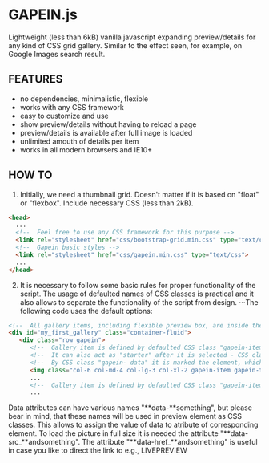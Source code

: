 # GAPEIN.js
Lightweight (less than 6kB) vanilla javascript expanding preview/details for any kind of CSS grid gallery.
Similar to the effect seen, for example, on Google Images search result.

## FEATURES
- no dependencies, minimalistic, flexible
- works with any CSS framework
- easy to customize and use
- show preview/details without having to reload a page
- preview/details is available after full image is loaded
- unlimited amouth of details per item
- works in all modern browsers and IE10+

## HOW TO
1. Initially, we need a thumbnail grid. Doesn't matter if it is based on "float" or "flexbox".
   Include necessary CSS (less than 2kB).
``` html
<head>
  ...
  <!--  Feel free to use any CSS framework for this purpose -->
  <link rel="stylesheet" href="css/bootstrap-grid.min.css" type="text/css">
  <!--  Gapein basic styles -->
  <link rel="stylesheet" href="css/gapein.min.css" type="text/css">
  ...
</head>
```
2. It is necessary to follow some basic rules for proper functionality of the script. The usage of defaulted names of CSS classes is practical and it also allows to separate the functionality of the script from design.
⋅⋅⋅The following code uses the default options: 
``` html
<!--  All gallery items, including flexible preview box, are inside the HTML element with random ID -->
<div id="my_first_gallery" class="container-fluid">
   <div class="row gapein">
      <!--  Gallery item is defined by defaulted CSS class "gapein-item" -->
      <!--  It can also act as "starter" after it is selected - CSS class "gapein-trigger" -->
      <!--  By CSS class "gapein- data" it is marked the element, which contains the data source (data attributes) for preview/details -->
      <img class="col-6 col-md-4 col-lg-3 col-xl-2 gapein-item gapein-trigger gapein-data" src="gallery/crop/a-gal-01.jpg" data-src_img="gallery/full/a-xgal-01.jpg" data-title="Cat" data-description="photo manipulation"  data-href_livepreview="http://www.creatingo.com" />
      ...
      <!--  Gallery item is defined by defaulted CSS class "gapein-item" -->
      ...          
```
Data attributes can have various names \"**data-**something\", but please bear in mind, that these names will be used in preview element as CSS classes. This allows to assign the value of data to atribute of corresponding element.
To load the picture in full size it is needed the attribute \"**data-src\_**andsomething\".
The attribute \"**data-href\_**andsomething\" is useful in case you like to direct the link to e.g., LIVEPREVIEW
